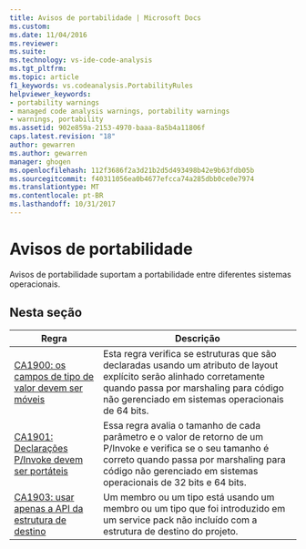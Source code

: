 ```yaml
---
title: Avisos de portabilidade | Microsoft Docs
ms.custom: 
ms.date: 11/04/2016
ms.reviewer: 
ms.suite: 
ms.technology: vs-ide-code-analysis
ms.tgt_pltfrm: 
ms.topic: article
f1_keywords: vs.codeanalysis.PortabilityRules
helpviewer_keywords:
- portability warnings
- managed code analysis warnings, portability warnings
- warnings, portability
ms.assetid: 902e859a-2153-4970-baaa-8a5b4a11806f
caps.latest.revision: "18"
author: gewarren
ms.author: gewarren
manager: ghogen
ms.openlocfilehash: 112f3686f2a3d21b2d5d493498b42e9b63fdb05b
ms.sourcegitcommit: f40311056ea0b4677efcca74a285dbb0ce0e7974
ms.translationtype: MT
ms.contentlocale: pt-BR
ms.lasthandoff: 10/31/2017
---
```

# <a name="portability-warnings"></a>Avisos de portabilidade
Avisos de portabilidade suportam a portabilidade entre diferentes sistemas operacionais.  
  
## <a name="in-this-section"></a>Nesta seção  
  
|Regra|Descrição|  
|----------|-----------------|  
|[CA1900: os campos de tipo de valor devem ser móveis](../code-quality/ca1900-value-type-fields-should-be-portable.md)|Esta regra verifica se estruturas que são declaradas usando um atributo de layout explícito serão alinhado corretamente quando passa por marshaling para código não gerenciado em sistemas operacionais de 64 bits.|  
|[CA1901: Declarações P/Invoke devem ser portáteis](../code-quality/ca1901-p-invoke-declarations-should-be-portable.md)|Essa regra avalia o tamanho de cada parâmetro e o valor de retorno de um P/Invoke e verifica se o seu tamanho é correto quando passa por marshaling para código não gerenciado em sistemas operacionais de 32 bits e 64 bits.|  
|[CA1903: usar apenas a API da estrutura de destino](../code-quality/ca1903-use-only-api-from-targeted-framework.md)|Um membro ou um tipo está usando um membro ou um tipo que foi introduzido em um service pack não incluído com a estrutura de destino do projeto.|